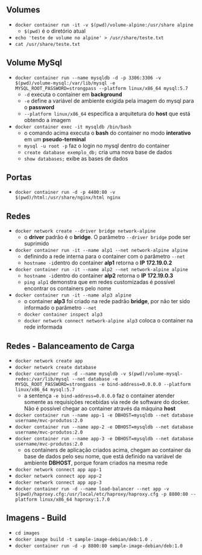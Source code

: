 ## Volumes

*  ```docker container run -it -v $(pwd)/volume-alpine:/usr/share alpine```
   * ```$(pwd)``` é o diretório atual
* ```echo 'teste de volume no alpine' > /usr/share/teste.txt```
* ```cat /usr/share/teste.txt```

## Volume MySql

* ```docker container run --name mysqldb -d -p 3306:3306 -v $(pwd)/volume-mysql:/var/lib/mysql -e MYSQL_ROOT_PASSWORD=strongpass --platform linux/x86_64 mysql:5.7```
  * ```-d``` executa o container em **background**
  * ```-e``` define a variável de ambiente exigida pela imagem do mysql para o **password**
  * ```--platform linux/x86_64``` especifica a arquitetura do **host** que está obtendo a imagem
* ```docker container exec -it mysqldb /bin/bash```
  * o comando acima executa o **bash** do container no modo **interativo** em um **pseudo-terminal**
  * ```mysql -u root -p``` faz o login no mysql dentro do container
  * ```create database exemplo_db;``` cria uma nova base de dados
  * ```show databases;``` exibe as bases de dados

## Portas

* ```docker container run -d -p 4400:80 -v $(pwd)/html:/usr/share/nginx/html nginx```

## Redes

* ```docker network create --driver bridge network-alpine```
  * o **driver** padrão é o **bridge**. O parâmetro ```--driver bridge``` pode ser suprimido
* ```docker container run -it --name alp1 --net network-alpine alpine```
  * definindo a rede interna para o container com o parâmetro ```--net```
  * ```hostname -i```dentro do container **alp1** retorna o **IP** **172.19.0.2**
* ```docker container run -it --name alp2 --net network-alpine alpine```
  * ```hostname -i```dentro do container **alp2** retorna o **IP** **172.19.0.3**
  * ```ping alp1``` demonstra que em redes customizadas é possível encontrar os containers pelo nome
* ```docker container run -it --name alp3 alpine```
  * o container **alp3** foi criado na rede padrão **bridge**, por não ter sido informado o parâmetro ```--net```
  * ```docker container inspect alp3```
  * ```docker network connect network-alpine alp3``` coloca o container na rede informada

## Redes - Balanceamento de Carga

* ```docker network create app```
* ```docker network create database```
* ```docker container run -d --name mysqldb -v $(pwd)/volume-mysql-redes:/var/lib/mysql --net database -e MYSQL_ROOT_PASSWORD=strongpass -e bind-address=0.0.0.0 --platform linux/x86_64 mysql:5.7```
  * a sentença ```-e bind-address=0.0.0.0``` faz o container atender somente as requisições recebidas via rede de software do docker. Não é possível chegar ao container através da máquina **host**
* ```docker container run --name app-1 -e DBHOST=mysqldb --net database username/mvc-produtos:2.0```
* ```docker container run --name app-2 -e DBHOST=mysqldb --net database username/mvc-produtos:2.0```
* ```docker container run --name app-3 -e DBHOST=mysqldb --net database username/mvc-produtos:2.0```
  * os containers de aplicação criados acima, chegam ao container da base de dados pelo seu nome, que está definido na variável de ambiente **DBHOST**, porque foram criados na mesma rede
* ```docker network connect app app-1```
* ```docker network connect app app-2```
* ```docker network connect app app-3```
* ```docker container run -d --name load-balancer --net app -v $(pwd)/haproxy.cfg:/usr/local/etc/haproxy/haproxy.cfg -p 8800:80 --platform linux/x86_64 haproxy:1.7.0```

## Imagens - Build

* ```cd images```
* ```docker image build -t sample-image-debian/deb:1.0 . ```
* ```docker container run -d -p 8800:80 sample-image-debian/deb:1.0```